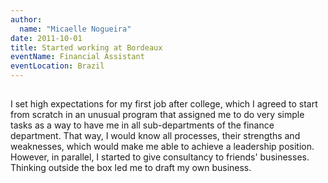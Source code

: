 ```yaml
---
author:
  name: "Micaelle Nogueira"
date: 2011-10-01
title: Started working at Bordeaux
eventName: Financial Assistant
eventLocation: Brazil
---
```


## 

I set high expectations for my first job after college, which I agreed to start from scratch in an unusual program that assigned me to do very simple tasks as a way to have me in all sub-departments of the finance department. That way, I would know all processes, their strengths and weaknesses, which would make me able to achieve a leadership position. However, in parallel, I started to give consultancy to friends' businesses. Thinking outside the box led me to draft my own business.